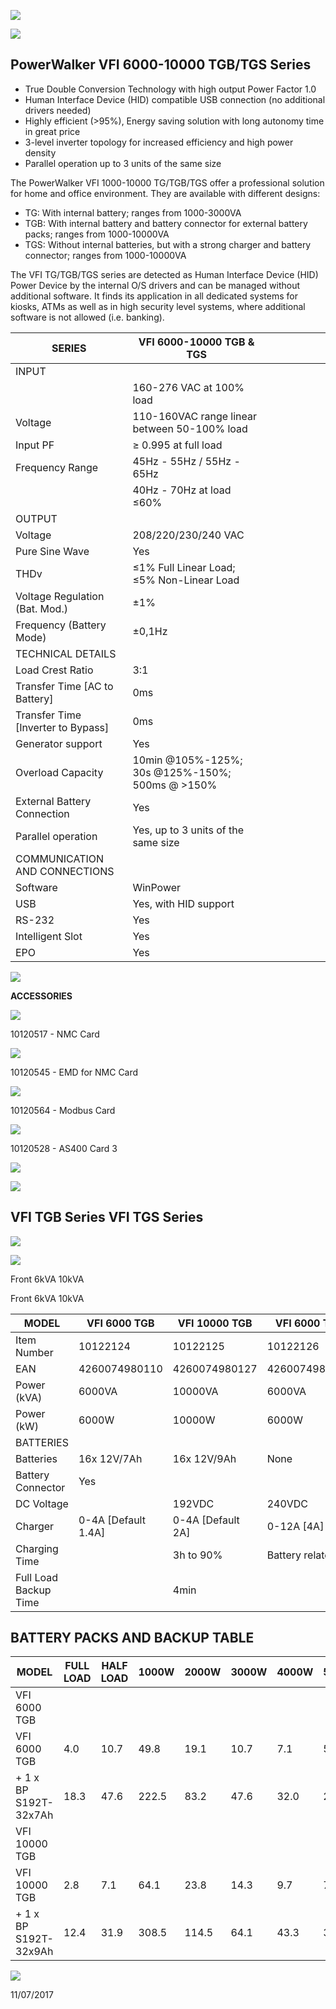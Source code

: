![](images/_page_0_Picture_0.jpeg)

![](images/_page_0_Picture_1.jpeg)

## **PowerWalker VFI 6000-10000 TGB/TGS Series**

- True Double Conversion Technology with high output Power Factor 1.0
- Human Interface Device (HID) compatible USB connection (no additional drivers needed)
- Highly efficient (>95%), Energy saving solution with long autonomy time in great price
- 3-level inverter topology for increased efficiency and high power density
- Parallel operation up to 3 units of the same size

The PowerWalker VFI 1000-10000 TG/TGB/TGS offer a professional solution for home and office environment. They are available with different designs:

- TG: With internal battery; ranges from 1000-3000VA
- TGB: With internal battery and battery connector for external battery packs; ranges from 1000-10000VA
- TGS: Without internal batteries, but with a strong charger and battery connector; ranges from 1000-10000VA

The VFI TG/TGB/TGS series are detected as Human Interface Device (HID) Power Device by the internal O/S drivers and can be managed without additional software. It finds its application in all dedicated systems for kiosks, ATMs as well as in high security level systems, where additional software is not allowed (i.e. banking).

| SERIES                             | VFI 6000-10000 TGB & TGS                        |  |  |  |  |  |  |
|------------------------------------|-------------------------------------------------|--|--|--|--|--|--|
| INPUT                              |                                                 |  |  |  |  |  |  |
|                                    | 160-276 VAC at 100% load                        |  |  |  |  |  |  |
| Voltage                            | 110-160VAC range linear between 50-100% load    |  |  |  |  |  |  |
| Input PF                           | ≥ 0.995 at full load                            |  |  |  |  |  |  |
| Frequency Range                    | 45Hz - 55Hz / 55Hz - 65Hz                       |  |  |  |  |  |  |
|                                    | 40Hz - 70Hz at load ≤60%                        |  |  |  |  |  |  |
| OUTPUT                             |                                                 |  |  |  |  |  |  |
| Voltage                            | 208/220/230/240 VAC                             |  |  |  |  |  |  |
| Pure Sine Wave                     | Yes                                             |  |  |  |  |  |  |
| THDv                               | ≤1% Full Linear Load; ≤5% Non-Linear Load       |  |  |  |  |  |  |
| Voltage Regulation (Bat. Mod.)     | ±1%                                             |  |  |  |  |  |  |
| Frequency (Battery Mode)           | ±0,1Hz                                          |  |  |  |  |  |  |
| TECHNICAL DETAILS                  |                                                 |  |  |  |  |  |  |
| Load Crest Ratio                   | 3:1                                             |  |  |  |  |  |  |
| Transfer Time [AC to Battery]      | 0ms                                             |  |  |  |  |  |  |
| Transfer Time [Inverter to Bypass] | 0ms                                             |  |  |  |  |  |  |
| Generator support                  | Yes                                             |  |  |  |  |  |  |
| Overload Capacity                  | 10min @105%-125%; 30s @125%-150%; 500ms @ >150% |  |  |  |  |  |  |
| External Battery Connection        | Yes                                             |  |  |  |  |  |  |
| Parallel operation                 | Yes, up to 3 units of the same size             |  |  |  |  |  |  |
| COMMUNICATION AND CONNECTIONS      |                                                 |  |  |  |  |  |  |
| Software                           | WinPower                                        |  |  |  |  |  |  |
| USB                                | Yes, with HID support                           |  |  |  |  |  |  |
| RS-232                             | Yes                                             |  |  |  |  |  |  |
| Intelligent Slot                   | Yes                                             |  |  |  |  |  |  |
| EPO                                | Yes                                             |  |  |  |  |  |  |

![](images/_page_0_Picture_14.jpeg)

**ACCESSORIES**

![](images/_page_0_Picture_16.jpeg)

10120517 - NMC Card

![](images/_page_0_Picture_18.jpeg)

10120545 - EMD for NMC Card

![](images/_page_0_Picture_20.jpeg)

10120564 - Modbus Card

![](images/_page_0_Picture_22.jpeg)

10120528 - AS400 Card 3

![](images/_page_0_Picture_24.jpeg)

![](images/_page_1_Picture_1.jpeg)

## **VFI TGB Series VFI TGS Series**

![](images/_page_1_Picture_4.jpeg)

![](images/_page_1_Picture_5.jpeg)

Front 6kVA 10kVA

Front 6kVA 10kVA

| MODEL                 | VFI 6000 TGB        | VFI 10000 TGB     | VFI 6000 TGS    | VFI 10000 TGS |  |  |  |  |  |
|-----------------------|---------------------|-------------------|-----------------|---------------|--|--|--|--|--|
| Item Number           | 10122124            | 10122125          | 10122126        | 10122127      |  |  |  |  |  |
| EAN                   | 4260074980110       | 4260074980127     | 4260074980134   | 4260074980141 |  |  |  |  |  |
| Power (kVA)           | 6000VA              | 10000VA           | 6000VA          | 10000VA       |  |  |  |  |  |
| Power (kW)            | 6000W               | 10000W            | 6000W           | 10000W        |  |  |  |  |  |
| BATTERIES             |                     |                   |                 |               |  |  |  |  |  |
| Batteries             | 16x 12V/7Ah         | 16x 12V/9Ah       | None            |               |  |  |  |  |  |
| Battery Connector     | Yes                 |                   |                 |               |  |  |  |  |  |
| DC Voltage            |                     | 192VDC            | 240VDC          |               |  |  |  |  |  |
| Charger               | 0-4A [Default 1.4A] | 0-4A [Default 2A] | 0-12A [4A]      |               |  |  |  |  |  |
| Charging Time         |                     | 3h to 90%         | Battery related |               |  |  |  |  |  |
| Full Load Backup Time |                     | 4min              |                 |               |  |  |  |  |  |

## **BATTERY PACKS AND BACKUP TABLE**

| MODEL                 | FULL<br>LOAD | HALF<br>LOAD | 1000W | 2000W | 3000W | 4000W | 5000W | 6000W | 7000W | 8000W | 9000W | 10000W |
|-----------------------|--------------|--------------|-------|-------|-------|-------|-------|-------|-------|-------|-------|--------|
| VFI 6000 TGB          |              |              |       |       |       |       |       |       |       |       |       |        |
| VFI 6000 TGB          | 4.0          | 10.7         | 49.8  | 19.1  | 10.7  | 7.1   | 5.2   | 4.0   |       |       |       |        |
| + 1 x BP S192T-32x7Ah | 18.3         | 47.6         | 222.5 | 83.2  | 47.6  | 32.0  | 23.5  | 18.3  |       |       |       |        |
| VFI 10000 TGB         |              |              |       |       |       |       |       |       |       |       |       |        |
| VFI 10000 TGB         | 2.8          | 7.1          | 64.1  | 23.8  | 14.3  | 9.7   | 7.1   | 5.5   | 4.5   | 3.7   | 3.2   | 2.8    |
| + 1 x BP S192T-32x9Ah | 12.4         | 31.9         | 308.5 | 114.5 | 64.1  | 43.3  | 31.9  | 24.9  | 20.2  | 16.8  | 14.3  | 12.4   |

![](images/_page_1_Picture_14.jpeg)

11/07/2017